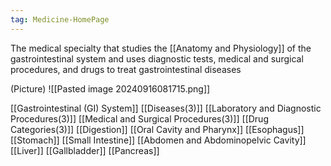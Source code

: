 ```yaml
---
tag: Medicine-HomePage
---
```

The medical specialty that studies the [[Anatomy and Physiology]] of the gastrointestinal system and uses diagnostic tests, medical and surgical procedures, and drugs to treat gastrointestinal diseases

(Picture)
	![[Pasted image 20240916081715.png]]

[[Gastrointestinal (GI) System]]
[[Diseases(3)]]
[[Laboratory and Diagnostic Procedures(3)]]
[[Medical and Surgical Procedures(3)]]
[[Drug Categories(3)]]
[[Digestion]]
[[Oral Cavity and Pharynx]]
[[Esophagus]]
[[Stomach]]
[[Small Intestine]]
[[Abdomen and Abdominopelvic Cavity]]
[[Liver]]
[[Gallbladder]]
[[Pancreas]]